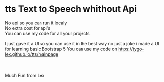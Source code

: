 # tts Text to Speech whithout Api
No api so you can run it localy
<br />
No extra cost for api's 
<br />
You can use my code for all your projects
<br />
<br />
I just gave it a UI so you can use it in the best way no just a joke i made a UI for learning basic Bootstrap 5
You can use my code on https://tygo-lex.github.io/tts/mainpage
<br />
<br />
<br />
<br />
Much Fun from Lex
